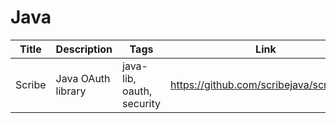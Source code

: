 # Java

Title | Description | Tags | Link
------------ | ------------- | ---------- | --------------
Scribe | Java OAuth library | java-lib, oauth, security | https://github.com/scribejava/scribejava
